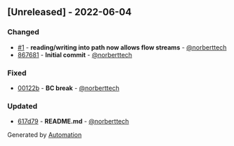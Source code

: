 ## [Unreleased] - 2022-06-04

### Changed
- [#1](https://github.com/flow-php/etl-adapter-avro/pull/1) - **reading/writing into path now allows flow streams** - [@norberttech](https://github.com/norberttech)
- [867681](https://github.com/flow-php/etl-adapter-avro/commit/86768169151d7d667e02e344327b6923de33ac2c) - **Initial commit** - [@norberttech](https://github.com/norberttech)

### Fixed
- [00122b](https://github.com/flow-php/etl-adapter-avro/commit/00122b3b1501c7b1859eca612e91af65346ce08e) - **BC break** - [@norberttech](https://github.com/norberttech)

### Updated
- [617d79](https://github.com/flow-php/etl-adapter-avro/commit/617d79cff0d3b643193b09e57de15a94d2ee8d1e) - **README.md** - [@norberttech](https://github.com/norberttech)

Generated by [Automation](https://github.com/aeon-php/automation)